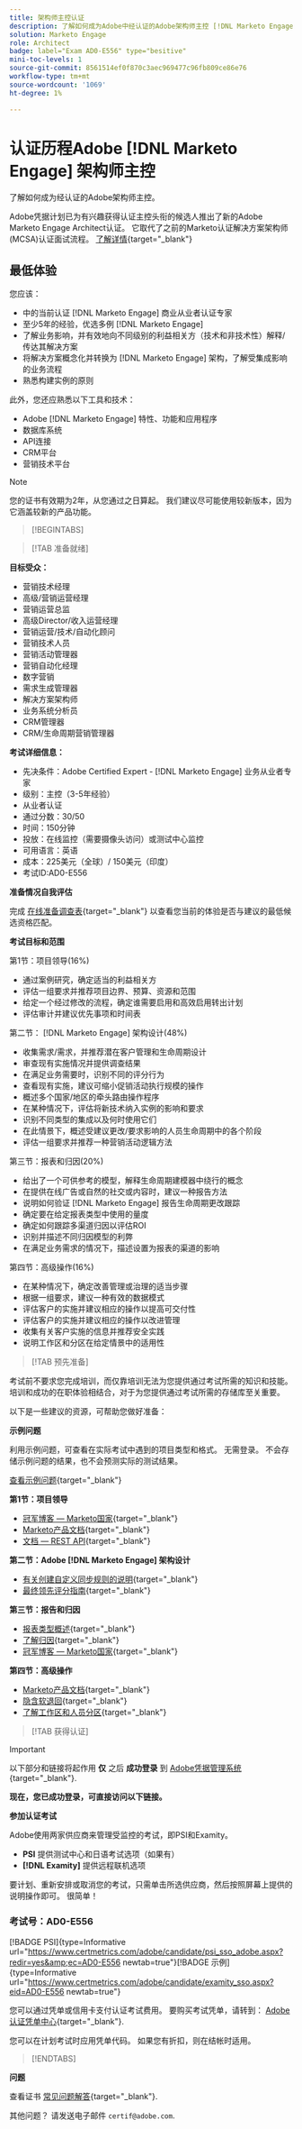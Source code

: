 ```yaml
---
title: 架构师主控认证
description: 了解如何成为Adobe中经认证的Adobe架构师主控 [!DNL Marketo Engage].
solution: Marketo Engage
role: Architect
badge: label="Exam AD0-E556" type="besitive"
mini-toc-levels: 1
source-git-commit: 8561514ef0f870c3aec969477c96fb809ce86e76
workflow-type: tm+mt
source-wordcount: '1069'
ht-degree: 1%

---
```


# 认证历程Adobe [!DNL Marketo Engage] 架构师主控

了解如何成为经认证的Adobe架构师主控。

Adobe凭据计划已为有兴趣获得认证主控头衔的候选人推出了新的Adobe Marketo Engage Architect认证。 它取代了之前的Marketo认证解决方案架构师(MCSA)认证面试流程。 [了解详情](https://solutionpartners.adobe.com/solution-partners/news/2022/02/a-new-standard-for-adobe-marketo-engage-certified-architects.html){target="_blank"}

## 最低体验

您应该：

* 中的当前认证 [!DNL Marketo Engage] 商业从业者认证专家
* 至少5年的经验，优选多例 [!DNL Marketo Engage]
* 了解业务影响，并有效地向不同级别的利益相关方（技术和非技术性）解释/传达其解决方案
* 将解决方案概念化并转换为 [!DNL Marketo Engage] 架构，了解受集成影响的业务流程
* 熟悉构建实例的原则

此外，您还应熟悉以下工具和技术：

* Adobe [!DNL Marketo Engage] 特性、功能和应用程序
* 数据库系统
* API连接
* CRM平台
* 营销技术平台

>[!NOTE]
>
>您的证书有效期为2年，从您通过之日算起。 我们建议尽可能使用较新版本，因为它涵盖较新的产品功能。

>[!BEGINTABS]

>[!TAB 准备就绪]

**目标受众：**

* 营销技术经理
* 高级/营销运营经理
* 营销运营总监
* 高级Director/收入运营经理
* 营销运营/技术/自动化顾问
* 营销技术人员
* 营销活动管理器
* 营销自动化经理
* 数字营销
* 需求生成管理器
* 解决方案架构师
* 业务系统分析员
* CRM管理器
* CRM/生命周期营销管理器

**考试详细信息：**

* 先决条件：Adobe Certified Expert - [!DNL Marketo Engage] 业务从业者专家
* 级别：主控（3-5年经验）
* 从业者认证
* 通过分数：30/50
* 时间：150分钟
* 投放：在线监控（需要摄像头访问）或测试中心监控
* 可用语言：英语
* 成本：225美元（全球）/ 150美元（印度）
* 考试ID:AD0-E556

**准备情况自我评估**

完成 [在线准备调查表](https://scorpion.caveon.com/launchpad/ad-q-e556-readiness-questionnaire-for-adobe-marketo-engage-architect-master-exam/ad-q-e556-readiness-questionnaire-for-adobe-marketo-engage-architect-master-exam){target="_blank"} 以查看您当前的体验是否与建议的最低候选资格匹配。

**考试目标和范围**

第1节：项目领导(16%)

* 通过案例研究，确定适当的利益相关方
* 评估一组要求并推荐项目边界、预算、资源和范围
* 给定一个经过修改的流程，确定谁需要启用和高效启用转出计划
* 评估审计并建议优先事项和时间表

第二节： [!DNL Marketo Engage] 架构设计(48%)

* 收集需求/需求，并推荐潜在客户管理和生命周期设计
* 审查现有实施情况并提供调查结果
* 在满足业务需要时，识别不同的评分行为
* 查看现有实施，建议可缩小促销活动执行规模的操作
* 概述多个国家/地区的牵头路由操作程序
* 在某种情况下，评估将新技术纳入实例的影响和要求
* 识别不同类型的集成以及何时使用它们
* 在此情景下，概述受建议更改/要求影响的人员生命周期中的各个阶段
* 评估一组要求并推荐一种营销活动逻辑方法

第三节：报表和归因(20%)

* 给出了一个可供参考的模型，解释生命周期建模器中绕行的概念
* 在提供在线广告或自然的社交或内容时，建议一种报告方法
* 说明如何验证 [!DNL Marketo Engage] 报告生命周期更改跟踪
* 确定要在给定报表类型中使用的量度
* 确定如何跟踪多渠道归因以评估ROI
* 识别并描述不同归因模型的利弊
* 在满足业务需求的情况下，描述设置为报表的渠道的影响

第四节：高级操作(16%)

* 在某种情况下，确定改善管理或治理的适当步骤
* 根据一组要求，建议一种有效的数据模式
* 评估客户的实施并建议相应的操作以提高可交付性
* 评估客户的实施并建议相应的操作以改进管理
* 收集有关客户实施的信息并推荐安全实践
* 说明工作区和分区在给定情景中的适用性

>[!TAB 预先准备]

考试前不要求您完成培训，而仅靠培训无法为您提供通过考试所需的知识和技能。 培训和成功的在职体验相结合，对于为您提供通过考试所需的存储库至关重要。

以下是一些建议的资源，可帮助您做好准备：

**示例问题**

利用示例问题，可查看在实际考试中遇到的项目类型和格式。 无需登录。 不会存储示例问题的结果，也不会预测实际的测试结果。

[查看示例问题](https://scorpion.caveon.com/launchpad/ad0-e556-adobe-marketo-engage-architect-master-exam-copy-pewwl4){target="_blank"}

**第1节：项目领导**

* [冠军博客 — Marketo国家](https://nation.marketo.com/t5/champion-blog/ct-p/champion-program){target="_blank"}
* [Marketo产品文档](https://experienceleague.adobe.com/docs/marketo/using/home.html?lang=zh-Hans){target="_blank"}
* [文档 — REST API](https://developers.marketo.com/rest-api/){target="_blank"}

**第二节：Adobe [!DNL Marketo Engage] 架构设计**

* [有关创建自定义同步规则的说明](https://nation.marketo.com/t5/product-blogs/instructions-for-creating-a-custom-sync-rule/ba-p/242758#:~:text=First%2C%20what%20is%20a%20custom,have%20them%20sync%20to%20Marketo.){target="_blank"}
* [最终领先评分指南](https://business.adobe.com/resources/guides/lead-scoring.html){target="_blank"}

**第三节：报告和归因**

* [报表类型概述](https://experienceleague.adobe.com/docs/marketo/using/product-docs/reporting/basic-reporting/report-types/report-type-overview.html?lang=en){target="_blank"}
* [了解归因](https://experienceleague.adobe.com/docs/marketo/using/product-docs/reporting/revenue-cycle-analytics/revenue-tools/attribution/understanding-attribution.html?lang=en){target="_blank"}
* [冠军博客 — Marketo国家](https://nation.marketo.com/t5/champion-blog/ct-p/champion-program){target="_blank"}

**第四节：高级操作**

* [Marketo产品文档](https://experienceleague.adobe.com/docs/marketo/using/home.html?lang=zh-Hans){target="_blank"}
* [隐含软退回](https://nation.marketo.com/t5/product-discussions/suppressing-soft-bounces-any-email-min-3x-encouraged/m-p/209411#M153533){target="_blank"}
* [了解工作区和人员分区](https://experienceleague.adobe.com/docs/marketo/using/product-docs/administration/workspaces-and-person-partitions/understanding-workspaces-and-person-partitions.html?lang=en){target="_blank"}

>[!TAB 获得认证]

>[!IMPORTANT]
>
>以下部分和链接将起作用 **仅**  之后 **成功登录** 到 [Adobe凭据管理系统](http://www.certmetrics.com/adobe){target="_blank"}.


**现在，您已成功登录，可直接访问以下链接。**

**参加认证考试**

Adobe使用两家供应商来管理受监控的考试，即PSI和Examity。

* **PSI** 提供测试中心和日语考试选项（如果有）
* **[!DNL Examity]** 提供远程联机选项

要计划、重新安排或取消您的考试，只需单击所选供应商，然后按照屏幕上提供的说明操作即可。 很简单！

### 考试号：AD0-E556

[!BADGE PSI]{type=Informative url="https://www.certmetrics.com/adobe/candidate/psi_sso_adobe.aspx?redir=yes&amp;ec=AD0-E556 newtab=true"}[!BADGE 示例]{type=Informative url="https://www.certmetrics.com/adobe/candidate/examity_sso.aspx?eid=AD0-E556 newtab=true"}

您可以通过凭单或信用卡支付认证考试费用。 要购买考试凭单，请转到： [Adobe认证凭单中心](https://market.xvoucher.com/adobe/global){target="_blank"}.

您可以在计划考试时应用凭单代码。 如果您有折扣，则在结帐时适用。

>[!ENDTABS]

**问题**

查看证书 [常见问题解答](https://experienceleague.adobe.com/docs/certification/certification/faq.html?lang=en){target="_blank"}.

其他问题？ 请发送电子邮件 `certif@adobe.com`.
